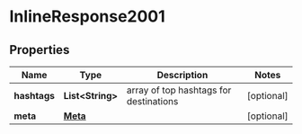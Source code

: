 # InlineResponse2001

## Properties
Name | Type | Description | Notes
------------ | ------------- | ------------- | -------------
**hashtags** | **List&lt;String&gt;** | array of top hashtags for destinations |  [optional]
**meta** | [**Meta**](Meta.md) |  |  [optional]
